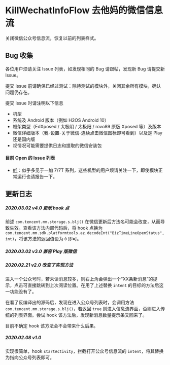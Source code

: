 # KillWechatInfoFlow 去他妈的微信信息流

关闭微信公众号信息流，恢复以前的列表样式。

## Bug 收集

各位用户烦请关注 Issue 列表，如发现相同的 Bug 请跟帖，发现新 Bug 请提交新 Issue。

提交 Issue 前请确保已经过测试：除待测试的模块外，关闭其余所有模块，确认问题仍存在。

提交 Issue 时请注明以下信息
+ 机型
+ 系统及 Android 版本（例如 H2OS Android 10）
+ 框架类型（EdXposed / 太极阴 / 太极阳 / rovo89 原版 Xposed 等）及版本
+ 微信详细版本（我-设置-关于微信-连续点击微信图标即可看到）以及是 Play 还是国内版
+ 视情况可能需要提供日志和提取的微信安装包

#### 目前 Open 的 Issue 列表
+ [#1](https://github.com/chouqibao/KillWechatInfoFlow/issues/1)：似乎多见于一加 7/7T 系列，这些机型的用户烦请关注一下，即使模块正常运行也请报告一下。

## 更新日志

##### 2020.03.02 v4.0  更改 hook 点
前述 `com.tencent.mm.storage.s.blj()` 在微信更新后方法名可能会改变，从而导致失效。查看该方法内部代码后，将 hook 点换为 `com.tencent.mm.sdk.platformtools.az.decodeInt("BizTimeLineOpenStatus", int)`，将该方法的返回值设为 `0` 即可。


##### 2020.03.02 v3.0  兼容 Play 版微信

##### 2020.02.21 v2.0  改变了实现方法
进入一个公众号时，若未读消息较多，则右上角会弹出一个“XX条新消息”的提示，点击可直接跳转到上次阅读位置。在用了上述替换 `intent` 的目标的方法后这一功能没有了。

在看了反编译出的源码后，发现在进入公众号列表时，会调用方法 `com.tencent.mm.storage.s.blj()`，若返回 `true` 则进入信息流界面，否则进入传统的列表界面。尝试 hook 该方法后，发现新消息数量提示条又回来了。

目前不确定 hook 该方法会不会带来什么后果。

##### 2020.02.08 v1.0
实现很简单，hook `startActivity`，拦截打开公众号信息流的 `intent`，将其替换为指向公众号列表即可。
